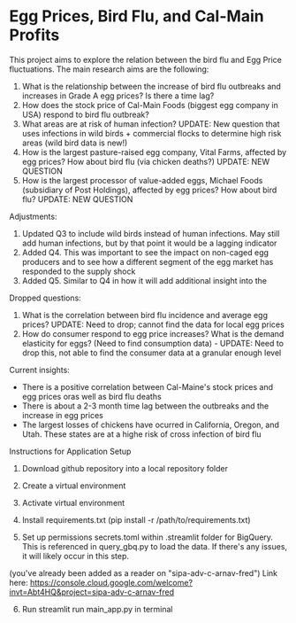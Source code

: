 # Egg Prices, Bird Flu, and Cal-Main Profits

This project aims to explore the relation between the bird flu and Egg Price fluctuations. The main research aims are the following:
1) What is the relationship between the increase of bird flu outbreaks and increases in Grade A egg prices? Is there a time lag?
2) How does the stock price of Cal-Main Foods (biggest egg company in USA) respond to bird flu outbreak?
3) What areas are at risk of human infection? UPDATE: New question that uses infections in wild birds + commercial flocks to determine high risk areas (wild bird data is new!)
4) How is the largest pasture-raised egg company, Vital Farms, affected by egg prices? How about bird flu (via chicken deaths?) UPDATE: NEW QUESTION
5) How is the largest processor of value-added eggs, Michael Foods (subsidiary of Post Holdings), affected by egg prices? How about bird flu? UPDATE: NEW QUESTION

Adjustments:
1) Updated Q3 to include wild birds instead of human infections. May still add human infections, but by that point it would be a lagging indicator
2) Added Q4. This was important to see the impact on non-caged egg producers and to see how a different segment of the egg market has responded to the supply shock
3) Added Q5. Similar to Q4 in how it will add additional insight into the 

Dropped questions:
1) What is the correlation between bird flu incidence and average egg prices? UPDATE: Need to drop; cannot find the data for local egg prices
2) How do consumer respond to egg price increases? What is the demand elasticity for eggs? (Need to find consumption data) - UPDATE: Need to drop this, not able to find the consumer data at a granular enough level

Current insights:
- There is a positive correlation between Cal-Maine's stock prices and egg prices oras well as bird flu deaths
- There is about a 2-3 month time lag between the outbreaks and the increase in egg prices
- The largest losses of chickens have ocurred in California, Oregon, and Utah. These states are at a highe risk of cross infection of bird flu


Instructions for Application Setup

1) Download github repository into a local repository folder

2) Create a virtual environment

3) Activate virtual environment 

4) Install requirements.txt (pip install -r /path/to/requirements.txt)

5) Set up permissions secrets.toml within .streamlit folder for BigQuery. This is referenced in query_gbq.py to load the data. If there's any issues, it will likely occur in this step. 

(you've already been added as a reader on "sipa-adv-c-arnav-fred")
Link here: https://console.cloud.google.com/welcome?invt=Abt4HQ&project=sipa-adv-c-arnav-fred

6) Run streamlit run main_app.py in terminal


